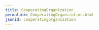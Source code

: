 ```yaml
---
title: CooperatingOrganization
permalink: CooperatingOrganization.html
jsonid: cooperatingorganization
---
```

